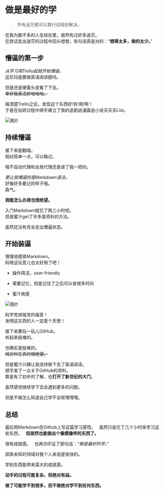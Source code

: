做是最好的学
=

>所有迷茫都可以靠行动得到解决。

在我为数不多的人生经验里，居然有过好多迷茫。  
在尝试走出迷茫的过程中回头想想，有句话真是对的：“**想得太多，做的太少。**”

懵逼的第一步
-

*从学习用Trello起就开始懵逼。*  
这尼玛是要做英语阅读题吗。

但是还是硬着头皮看了下去。  
~~幸好我英语好哈哈哈。~~

搞清楚Trello之后，发现这个东西好!有!用!啊！  
于是在钻研过程中顺手建立了我的追剧追漫画追小说买买买List。

![图片](https://timgsa.baidu.com/timg?image&quality=80&size=b9999_10000&sec=1496938602801&di=583699c18bf2de9a6d290ff817531bf6&imgtype=0&src=http%3A%2F%2Fwww.nanrenwo.net%2Fuploads%2F140930%2F4909-1409301A6402B.jpg)

持续懵逼
-

接下来是翻墙。  
相对简单一点，可以略过。

哦不自动代理和全局代理还是虐了我一把的。

*更让我懵逼的是Markdown语法。*  
好像好多要记的样子哦。  
森气。

__我能怎么办我也很绝望。__

入门Markdown就花了两三小时吧。  
但是蜜汁get了许多查资料的方法。

虽然还没有完全走出懵逼状态。

开始装逼
-

慢慢地摸索Markdown。  
妈呀这玩意儿也太好用了吧！

- 操作简洁，user-friendly

- 需要记忆，但是记住了之后可以省很多时间

- 蜜汁爽感

![图片](https://timgsa.baidu.com/timg?image&quality=80&size=b10000_10000&sec=1496928923&di=a8ea9f8e361ec958984235d8629f59fc&src=http://p1.meituan.net/avatar/348b4541b68d684b510cc82d9a90a5ef13620.jpg)

码字党排版党的福音！  
发明这东西的人一定是个天使！

接下来要玩一玩儿GitHub。  
听起来挺难的。

也确实是挺难的。  
~~纯文科生真的很绝望。~~

但是蜜汁兴趣让我坚持做下去了英语阅读。  
顺手查了一众关于GitHub的资料。  
算是有了初步的了解，也**打开了新世纪的大门**。

虽然感觉继续学下去会遇到更多的问题。

但是不做怎么知道自己学不会呢嘿嘿嘿。

总结
-

最后用Markdown在Github上写这篇学习感悟。    
虽然只是花了几个小时来学习这些东西，  
**但居然也能做出个像模像样的东西了。**

很有成就感。  
也再次印证了那句话：“*做是最好的学。*”

探索未知的领域对我个人来说是愉快的。

学到东西能带来莫大的成就感。

**动手的过程可能复杂，但绝对有益。**  

**做了可能学不到很多，但不做绝对学不到任何东西。**


  



